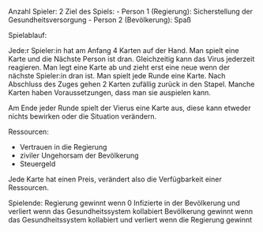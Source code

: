 Anzahl Spieler: 2
Ziel des Spiels: 
    - Person 1 (Regierung):   Sicherstellung der Gesundheitsversorgung
    - Person 2 (Bevölkerung): Spaß

Spielablauf: 

Jede:r Spieler:in hat am Anfang 4 Karten auf der Hand. Man spielt eine Karte und die Nächste Person ist dran. Gleichzeitig kann das Virus jederzeit reagieren. Man legt eine Karte ab und zieht erst eine neue wenn der nächste Spieler:in dran ist. Man spielt jede Runde eine Karte. Nach Abschluss des Zuges gehen 2 Karten zufällig zurück in den Stapel. 
Manche Karten haben Voraussetzungen, dass man sie auspielen kann.

Am Ende jeder Runde spielt der Vierus eine Karte aus, diese kann etweder nichts bewirken oder die Situation verändern.

Ressourcen:

  - Vertrauen in die Regierung
  - ziviler Ungehorsam der Bevölkerung
  - Steuergeld

Jede Karte hat einen Preis, verändert also die Verfügbarkeit einer Ressourcen.
 
Spielende:
    Regierung   gewinnt wenn 0 Infizierte in der Bevölkerung  und verliert wenn das Gesundheitssystem kollabiert
    Bevölkerung gewinnt wenn das Gesundheitssystem kollabiert und verliert wenn die Regierung gewinnt
